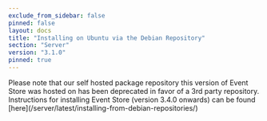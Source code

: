```yaml
---
exclude_from_sidebar: false
pinned: false
layout: docs
title: "Installing on Ubuntu via the Debian Repository"
section: "Server"
version: "3.1.0"
pinned: true
---
```


<span class="note--warning">
Please note that our self hosted package repository this version of Event Store was hosted on has been deprecated in favor of a 3rd party repository.
Instructions for installing Event Store (version 3.4.0 onwards) can be found [here](/server/latest/installing-from-debian-repositories/)
</span>